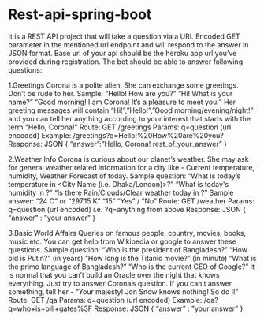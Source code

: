 # Rest-api-spring-boot
It is  a REST API project that will take a question via a URL Encoded GET parameter in the mentioned url endpoint and will respond to the answer in JSON format. Base url of your api should be the heroku app url you’ve provided during registration.
The bot should be able to answer following questions:

1.Greetings
Corona is a polite alien. She can exchange some greetings. Don’t be rude to her.
Sample:
“Hello! How are you?”
“Hi! What is your name?”
“Good morning! I am Corona! It’s a pleasure to meet you!”
Her greeting messages will contain “Hi!”,”Hello!”,”Good morning/evening/night!” and you can tell
her anything according to your interest that starts with the term “Hello, Corona!”
Route: GET /greetings
Params: q=question (url encoded)
Example: /greetings?q=Hello!%20How%20are%20you?
Response: JSON
{
“answer”:”Hello, Corona! rest_of_your_answer”
}

2.Weather Info
Corona is curious about our planet’s weather. She may ask for general weather related
information for a city like - Current temperature, humidity, Weather Forecast of today.
Sample question:
“What is today’s temperature in <City Name (i.e. Dhaka/London)>?”
“What is today's humidity in <City Name>?”
“Is there Rain/Clouds/Clear weather today in <City Name>?”
Sample answer:
“24 C” or “297.15 K”
“15”
“Yes” / “No”
Route: GET /weather
Params: q=question (url encoded) i.e. ?q=anything from above
Response: JSON
{
“answer” : ”your answer”
}

3.Basic World Affairs
Queries on famous people, country, movies, books, music etc. You can get help from Wikipedia
or google to answer these questions.
Sample question:
“Who is the president of Bangladesh?”
“How old is Putin?” (in years)
“How long is the Titanic movie?” (in minute)
“What is the prime language of Bangladesh?”
“Who is the current CEO of Google?”
It is normal that you can’t build an Oracle over the night that knows everything. Just try to
answer Corona’s question. If you can’t answer something, tell her -
“Your majesty! Jon Snow knows nothing! So do I!”
Route: GET /qa
Params: q=question (url encoded)
Example: /qa?q=who+is+bill+gates%3F
Response: JSON
{
“answer” : ”your answer”
}
